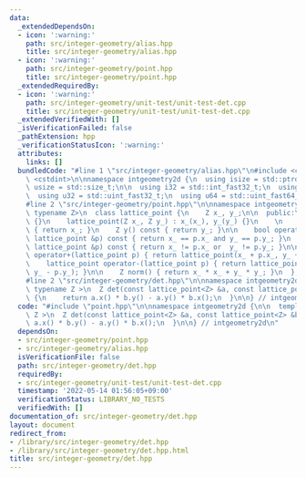 ```yaml
---
data:
  _extendedDependsOn:
  - icon: ':warning:'
    path: src/integer-geometry/alias.hpp
    title: src/integer-geometry/alias.hpp
  - icon: ':warning:'
    path: src/integer-geometry/point.hpp
    title: src/integer-geometry/point.hpp
  _extendedRequiredBy:
  - icon: ':warning:'
    path: src/integer-geometry/unit-test/unit-test-det.cpp
    title: src/integer-geometry/unit-test/unit-test-det.cpp
  _extendedVerifiedWith: []
  _isVerificationFailed: false
  _pathExtension: hpp
  _verificationStatusIcon: ':warning:'
  attributes:
    links: []
  bundledCode: "#line 1 \"src/integer-geometry/alias.hpp\"\n#include <cstddef>\n#include\
    \ <cstdint>\n\nnamespace intgeometry2d {\n  using isize = std::ptrdiff_t;\n  using\
    \ usize = std::size_t;\n\n  using i32 = std::int_fast32_t;\n  using i64 = std::int_fast64_t;\n\
    \  using u32 = std::uint_fast32_t;\n  using u64 = std::uint_fast64_t;\n} // intgeometry2d\n\
    #line 2 \"src/integer-geometry/point.hpp\"\n\nnamespace intgeometry2d {\n\n  template<\
    \ typename Z>\n  class lattice_point {\n    Z x_, y_;\n\n  public:\n    lattice_point()\
    \ {}\n    lattice_point(Z x_, Z y_) : x_(x_), y_(y_) {}\n    \n    Z x() const\
    \ { return x_; }\n    Z y() const { return y_; }\n\n    bool operator==(const\
    \ lattice_point &p) const { return x_ == p.x_ and y_ == p.y_; }\n    bool operator!=(const\
    \ lattice_point &p) const { return x_ != p.x_ or  y_ != p.y_; }\n\n    lattice_point\
    \ operator+(lattice_point p) { return lattice_point(x_ + p.x_, y_ + p.y_); }\n\
    \    lattice_point operator-(lattice_point p) { return lattice_point(x_ - p.x_,\
    \ y_ - p.y_); }\n\n    Z norm() { return x_ * x_ + y_ * y_; }\n  };\n\n} // intgeometry2d\n\
    #line 2 \"src/integer-geometry/det.hpp\"\n\nnamespace intgeometry2d {\n\n  template<\
    \ typename Z >\n  Z det(const lattice_point<Z> &a, const lattice_point<Z> &b)\
    \ {\n    return a.x() * b.y() - a.y() * b.x();\n  }\n\n} // intgeometry2d\n"
  code: "#include \"point.hpp\"\n\nnamespace intgeometry2d {\n\n  template< typename\
    \ Z >\n  Z det(const lattice_point<Z> &a, const lattice_point<Z> &b) {\n    return\
    \ a.x() * b.y() - a.y() * b.x();\n  }\n\n} // intgeometry2d\n"
  dependsOn:
  - src/integer-geometry/point.hpp
  - src/integer-geometry/alias.hpp
  isVerificationFile: false
  path: src/integer-geometry/det.hpp
  requiredBy:
  - src/integer-geometry/unit-test/unit-test-det.cpp
  timestamp: '2022-05-14 01:56:05+09:00'
  verificationStatus: LIBRARY_NO_TESTS
  verifiedWith: []
documentation_of: src/integer-geometry/det.hpp
layout: document
redirect_from:
- /library/src/integer-geometry/det.hpp
- /library/src/integer-geometry/det.hpp.html
title: src/integer-geometry/det.hpp
---
```

